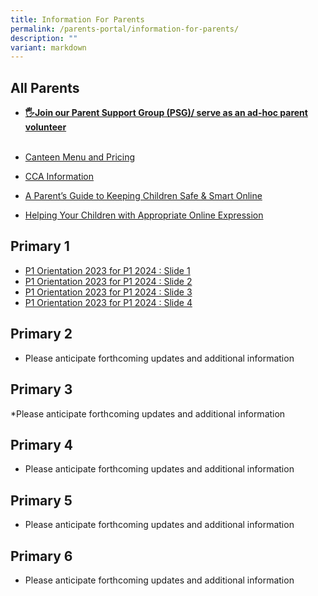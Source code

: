 ```yaml
---
title: Information For Parents
permalink: /parents-portal/information-for-parents/
description: ""
variant: markdown
---
```

## All Parents


*   **[🖐️Join our Parent Support Group (PSG)/ serve as an ad-hoc parent volunteer](https://peitongpri.moe.edu.sg/our-people/psg/)**<br><br>
*   [Canteen Menu and Pricing](https://go.gov.sg/ptpscanteen)  
    
*   [CCA Information](https://staging.dnwkm7pl2hkf8.amplifyapp.com/ptps-experience/co-curricular-activities-cca/)
*   [A Parent’s Guide to Keeping Children Safe &amp; Smart Online](/files/Parents%20Portal/Safe%20and%20Smart%20Online%20Parent%20Guide.pdf)
*   [Helping Your Children with Appropriate Online Expression](/files/Parents%20Portal/Parents%20Tipsheet%20-%20Appropriate%20Online%20Expression.pdf)

## Primary 1

*  [ P1 Orientation 2023 for P1 2024 : Slide 1](https://docs.google.com/presentation/d/e/2PACX-1vQUO4NCZHcr-hHFWUs2E1KMCYdgqKCp2BzNWSrgm3U0KJXFX1SMCxYnHFCitm6iCzy0aoKdjGNuj1Vb/pub?start=false&amp;loop=true&amp;delayms=15000)
*  [ P1 Orientation 2023 for P1 2024 : Slide 2](https://docs.google.com/presentation/d/e/2PACX-1vTUA1DwhVWftzIscEABGTGtxTUUFNgbcpqg0jcIg-bj-pNsIaeb3IQFcZ1WaMGqOV9JnO8XkgSto0oP/pub?start=false&amp;loop=true&amp;delayms=15000)
*   [P1 Orientation 2023 for P1 2024 : Slide 3](https://docs.google.com/presentation/d/e/2PACX-1vQJTonh-KyPrsTrOGg6ohzzNzYpDXpo11EgJlBlU0ZKF8MfyZRlbpHg6xZSfBGjgEvTZqWnL-mBPx-L/pub?start=false&amp;loop=true&amp;delayms=15000)
*  [ P1 Orientation 2023 for P1 2024 : Slide 4](https://docs.google.com/presentation/d/e/2PACX-1vQZ8uOav3gGqFkSWcXbvl4uN-yK3M7ic-XoVEs6OVef3iHma8Yamrsje5VcpVk7TaNjHIkICyDn7ypS/pub?start=false&amp;loop=true&amp;delayms=15000)


## Primary 2
* Please anticipate forthcoming updates and additional information

## Primary 3
*Please anticipate forthcoming updates and additional information

## Primary 4
* Please anticipate forthcoming updates and additional information

## Primary 5
* Please anticipate forthcoming updates and additional information

## Primary 6
* Please anticipate forthcoming updates and additional information